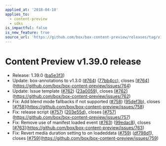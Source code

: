 ```yaml
---
applied_at: '2018-04-10'
applies_to:
  - content-preview
  - sdks
is_impactful: false
is_new_feature: true
source_url: 'https://github.com/box/box-content-preview/releases/tag/v1.39.0'
---
```


# Content Preview v1.39.0 release


* Release: 1.39.0 ([ba5e3f3](https://github.com/box/box-content-preview/commit[ba5e3f3](https://github.com/box/box-content-preview/commit/ba5e3f3)))
* Update: box-annotations to v1.3.0 ([#764](https://github.com/box/box-content-preview/pull/764)) ([77bb4cc](https://github.com/box/box-content-preview/commit[77bb4cc](https://github.com/box/box-content-preview/commit/77bb4cc))), closes [[#764](https://github.com/box/box-content-preview/pull/764)](https://github.com/box/box-content-preview/issues/764)
* Update: Issue template ([#762](https://github.com/box/box-content-preview/pull/762)) ([23a0059](https://github.com/box/box-content-preview/commit[23a0059](https://github.com/box/box-content-preview/commit/23a0059))), closes [[#762](https://github.com/box/box-content-preview/pull/762)](https://github.com/box/box-content-preview/issues/762)
* Fix: Add blend mode fallbacks if not supported ([#758](https://github.com/box/box-content-preview/pull/758)) ([95def3b](https://github.com/box/box-content-preview/commit[95def3b](https://github.com/box/box-content-preview/commit/95def3b))), closes [[#758](https://github.com/box/box-content-preview/pull/758)](https://github.com/box/box-content-preview/issues/758)
* Fix: release script ([#757](https://github.com/box/box-content-preview/pull/757)) ([203e55d](https://github.com/box/box-content-preview/commit[203e55d](https://github.com/box/box-content-preview/commit/203e55d))), closes [[#757](https://github.com/box/box-content-preview/pull/757)](https://github.com/box/box-content-preview/issues/757)
* Fix: Remove use of manifest loaded event ([#763](https://github.com/box/box-content-preview/pull/763)) ([99edac8](https://github.com/box/box-content-preview/commit[99edac8](https://github.com/box/box-content-preview/commit/99edac8))), closes [[#763](https://github.com/box/box-content-preview/pull/763)](https://github.com/box/box-content-preview/issues/763)
* Fix: Revert media duration setting to on loadeddata ([#759](https://github.com/box/box-content-preview/pull/759)) ([df798d1](https://github.com/box/box-content-preview/commit[df798d1](https://github.com/box/box-content-preview/commit/df798d1))), closes [[#759](https://github.com/box/box-content-preview/pull/759)](https://github.com/box/box-content-preview/issues/759)



